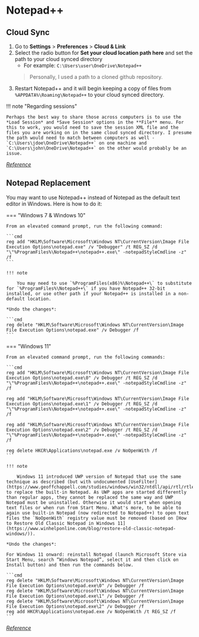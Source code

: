 # Notepad++

## Cloud Sync

1. Go to **Settings** > **Preferences** > **Cloud & Link**
2. Select the radio button for **Set your cloud location path here** and set the path to your cloud synced directory
    - For example: `C:\Users\user\OneDrive\Notepad++`<br />
    > Personally, I used a path to a cloned github repository. 
3. Restart Notepad++ and it will begin keeping a copy of files from `%APPDATA%\Roaming\Notepad++` to your cloud synced directory.

!!! note "Regarding sessions"

    Perhaps the best way to share those across computers is to use the *Load Session* and *Save Session* options in the **File** menu. For this to work, you would need to save the session XML file and the files you are working on in the same cloud synced directory. I presume the path would need to match between computers as well - `C:\Users\jdoe\OneDrive\Notepad++` on one machine and `C:\Users\john\OneDrive\Notepad++` on the other would probably be an issue.

[*Reference*](https://community.notepad-plus-plus.org/topic/14299/setup-notepad-with-cloud-syncing/8)

## Notepad Replacement

You may want to use Notepad++ instead of Notepad as the default text editor in Windows. Here is how to do it:

=== "Windows 7 & Windows 10"

    From an elevated command prompt, run the following command:

    ```cmd
    reg add "HKLM\Software\Microsoft\Windows NT\CurrentVersion\Image File Execution Options\notepad.exe" /v "Debugger" /t REG_SZ /d "\"%ProgramFiles%\Notepad++\notepad++.exe\" -notepadStyleCmdline -z" /f
    ```

    !!! note
    
        You may need to use `%ProgramFiles(x86)%\Notepad++\` to substitute for `%ProgramFiles%\Notepad++\` if you have Notepad++ 32-bit installed, or use other path if your Notepad++ is installed in a non-default location.

    *Undo the changes*:

    ```cmd
    reg delete "HKLM\Software\Microsoft\Windows NT\CurrentVersion\Image File Execution Options\notepad.exe" /v Debugger /f
    ```

=== "Windows 11"

    From an elevated command prompt, run the following commands:

    ```cmd
    reg add "HKLM\Software\Microsoft\Windows NT\CurrentVersion\Image File Execution Options\notepad.exe\0" /v Debugger /t REG_SZ /d "\"%ProgramFiles%\Notepad++\notepad++.exe\" -notepadStyleCmdline -z" /f

    reg add "HKLM\Software\Microsoft\Windows NT\CurrentVersion\Image File Execution Options\notepad.exe\1" /v Debugger /t REG_SZ /d "\"%ProgramFiles%\Notepad++\notepad++.exe\" -notepadStyleCmdline -z" /f

    reg add "HKLM\Software\Microsoft\Windows NT\CurrentVersion\Image File Execution Options\notepad.exe\2" /v Debugger /t REG_SZ /d "\"%ProgramFiles%\Notepad++\notepad++.exe\" -notepadStyleCmdline -z" /f

    reg delete HKCR\Applications\notepad.exe /v NoOpenWith /f
    ```

    !!! note

        Windows 11 introduced UWP version of Notepad that use the same technique as described (but with undocumented [UseFilter](https://www.geoffchappell.com/studies/windows/win32/ntdll/api/rtl/rtlexec/openimagefileoptionskey.htm)) to replace the built-in Notepad. As UWP apps are started differently than regular apps, they cannot be replaced the same way and UWP Notepad must be uninstalled. Otherwise it would start when opening text files or when run from Start Menu. What's more, to be able to again use built-in Notepad (now redirected to Notepad++) to open text files the `NoOpenWith` registry value must be removed (based on [How to Restore Old Classic Notepad in Windows 11](https://www.winhelponline.com/blog/restore-old-classic-notepad-windows/)).

    *Undo the changes*:

    For Windows 11 onward: reinstall Notepad (launch Microsoft Store via Start Menu, search “Windows Notepad”, select it and then click on Install button) and then run the commands below.

    ```cmd
    reg delete "HKLM\Software\Microsoft\Windows NT\CurrentVersion\Image File Execution Options\notepad.exe\0" /v Debugger /f
    reg delete "HKLM\Software\Microsoft\Windows NT\CurrentVersion\Image File Execution Options\notepad.exe\1" /v Debugger /f
    reg delete "HKLM\Software\Microsoft\Windows NT\CurrentVersion\Image File Execution Options\notepad.exe\2" /v Debugger /f
    reg add HKCR\Applications\notepad.exe /v NoOpenWith /t REG_SZ /f
    ```

[*Reference*](https://npp-user-manual.org/docs/other-resources/#notepad-replacement)